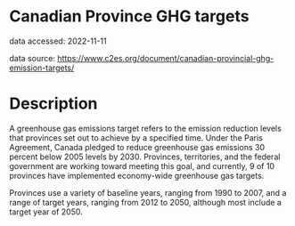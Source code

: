 # Canadian Province GHG targets
data accessed: 2022-11-11

data source: https://www.c2es.org/document/canadian-provincial-ghg-emission-targets/

# Description
A greenhouse gas emissions target refers to the emission reduction levels that provinces set out to achieve by a specified time. Under the Paris Agreement, Canada pledged to reduce greenhouse gas emissions 30 percent below 2005 levels by 2030. Provinces, territories, and the federal government are working toward meeting this goal, and currently, 9 of 10 provinces have implemented economy-wide greenhouse gas targets.

Provinces use a variety of baseline years, ranging from 1990 to 2007, and a range of target years, ranging from 2012 to 2050, although most include a target year of 2050.
